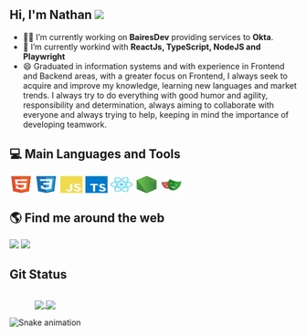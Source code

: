 ## Hi, I'm Nathan <img src="https://raw.githubusercontent.com/iampavangandhi/iampavangandhi/master/gifs/Hi.gif" width="30px"></h2>

<!--
**Nathanfrduarte/Nathanfrduarte** is a ✨ _special_ ✨ repository because its `README.md` (this file) appears on my GitHub profile.
-->

- 👨‍💻 I’m currently working on **BairesDev** providing services to **Okta**.
- 🌱 I’m currently workind with **ReactJs, TypeScript, NodeJS and Playwright**
- 😄 Graduated in information systems and with experience in Frontend and Backend areas, with a greater focus on Frontend, I always seek to acquire and improve my knowledge, learning new languages and market trends. I always try to do everything with good humor and agility, responsibility and determination, always aiming to collaborate with everyone and always trying to help, keeping in mind the importance of developing teamwork.


## 💻 Main Languages and Tools

 <div style="display: inline-block">
  <img align="center" alt="nathanfrduarte-HTML" height="30" width="40" src="https://raw.githubusercontent.com/devicons/devicon/master/icons/html5/html5-original.svg">
  <img align="center" alt="nathanfrduarte-CSS" height="30" width="40" src="https://raw.githubusercontent.com/devicons/devicon/master/icons/css3/css3-original.svg">
  <img align="center" alt="nathanfrduarte-Js" height="30" width="40" src="https://raw.githubusercontent.com/devicons/devicon/master/icons/javascript/javascript-plain.svg">
  <img align="center" alt="nathanfrduarte-Ts" height="30" width="40" src="https://raw.githubusercontent.com/devicons/devicon/master/icons/typescript/typescript-plain.svg">
  <img align="center" alt="nathanfrduarte-React" height="30" width="40" src="https://raw.githubusercontent.com/devicons/devicon/master/icons/react/react-original.svg">
  <img align="center" alt="nathanfrduarte-NodeJs" height="30" width="40" src="https://raw.githubusercontent.com/devicons/devicon/master/icons/nodejs/nodejs-original.svg">
  <img align="center" alt="nathanfrduarte-NodeJs" height="30" width="40" src="https://raw.githubusercontent.com/devicons/devicon/master/icons/playwright/playwright-original.svg">
<br> </div>

## 🌎 Find me around the web
<div>
  <a href = "mailto:nathanfrduarte@gmail.com"><img src="https://img.shields.io/badge/-Gmail-%23333?style=for-the-badge&logo=gmail&logoColor=white" target="_blank"></a>
  <a href="https://www.linkedin.com/in/nathanfrduarte" target="_blank"><img src="https://img.shields.io/badge/-LinkedIn-%230077B5?style=for-the-badge&logo=linkedin&logoColor=white" target="_blank"></a> 
<br> </div> 

## Git Status
 <div style="display: inline-block">
<p align="center">
  <a href="https://github.com/anuraghazra/github-readme-stats">
    <img
      align="center"
      src="https://github-readme-stats.vercel.app/api/top-langs/?username=Nathanfrduarte&layout=compact"
    />
  </a>
  <a href="https://github.com/anuraghazra/github-readme-stats">
    <img
      align="center"
      height="165"
      src="https://github-readme-stats.vercel.app/api?username=Nathanfrduarte&count_private=true&show_icons=true&custom_title=Github%20Status&hide=issues"
    />
  </a>
</p>

  ![Snake animation](https://github.com/Nathanfrduarte/Nathanfrduarte/blob/output/github-contribution-grid-snake.svg)
<br> </div>
